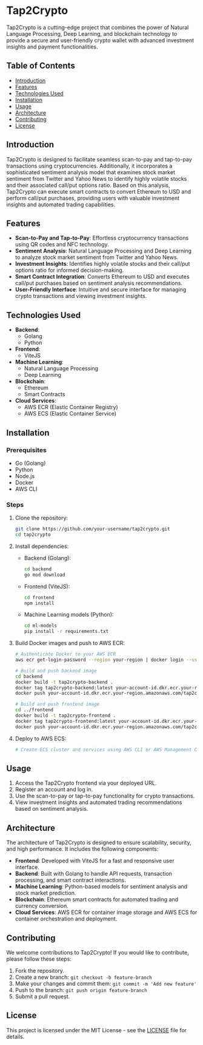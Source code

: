 # Tap2Crypto

Tap2Crypto is a cutting-edge project that combines the power of Natural Language Processing, Deep Learning, and blockchain technology to provide a secure and user-friendly crypto wallet with advanced investment insights and payment functionalities.

## Table of Contents

- [Introduction](#introduction)
- [Features](#features)
- [Technologies Used](#technologies-used)
- [Installation](#installation)
- [Usage](#usage)
- [Architecture](#architecture)
- [Contributing](#contributing)
- [License](#license)

## Introduction

Tap2Crypto is designed to facilitate seamless scan-to-pay and tap-to-pay transactions using cryptocurrencies. Additionally, it incorporates a sophisticated sentiment analysis model that examines stock market sentiment from Twitter and Yahoo News to identify highly volatile stocks and their associated call/put options ratio. Based on this analysis, Tap2Crypto can execute smart contracts to convert Ethereum to USD and perform call/put purchases, providing users with valuable investment insights and automated trading capabilities.

## Features

- **Scan-to-Pay and Tap-to-Pay**: Effortless cryptocurrency transactions using QR codes and NFC technology.
- **Sentiment Analysis**: Natural Language Processing and Deep Learning to analyze stock market sentiment from Twitter and Yahoo News.
- **Investment Insights**: Identifies highly volatile stocks and their call/put options ratio for informed decision-making.
- **Smart Contract Integration**: Converts Ethereum to USD and executes call/put purchases based on sentiment analysis recommendations.
- **User-Friendly Interface**: Intuitive and secure interface for managing crypto transactions and viewing investment insights.

## Technologies Used

- **Backend**:
  - Golang
  - Python
- **Frontend**:
  - ViteJS
- **Machine Learning**:
  - Natural Language Processing
  - Deep Learning
- **Blockchain**:
  - Ethereum
  - Smart Contracts
- **Cloud Services**:
  - AWS ECR (Elastic Container Registry)
  - AWS ECS (Elastic Container Service)

## Installation

### Prerequisites

- Go (Golang)
- Python
- Node.js
- Docker
- AWS CLI

### Steps

1. Clone the repository:
   ```sh
   git clone https://github.com/your-username/tap2crypto.git
   cd tap2crypto
   ```

2. Install dependencies:

   - Backend (Golang):
     ```sh
     cd backend
     go mod download
     ```

   - Frontend (ViteJS):
     ```sh
     cd frontend
     npm install
     ```

   - Machine Learning models (Python):
     ```sh
     cd ml-models
     pip install -r requirements.txt
     ```

3. Build Docker images and push to AWS ECR:
   ```sh
   # Authenticate Docker to your AWS ECR
   aws ecr get-login-password --region your-region | docker login --username AWS --password-stdin your-account-id.dkr.ecr.your-region.amazonaws.com

   # Build and push backend image
   cd backend
   docker build -t tap2crypto-backend .
   docker tag tap2crypto-backend:latest your-account-id.dkr.ecr.your-region.amazonaws.com/tap2crypto-backend:latest
   docker push your-account-id.dkr.ecr.your-region.amazonaws.com/tap2crypto-backend:latest

   # Build and push frontend image
   cd ../frontend
   docker build -t tap2crypto-frontend .
   docker tag tap2crypto-frontend:latest your-account-id.dkr.ecr.your-region.amazonaws.com/tap2crypto-frontend:latest
   docker push your-account-id.dkr.ecr.your-region.amazonaws.com/tap2crypto-frontend:latest
   ```

4. Deploy to AWS ECS:
   ```sh
   # Create ECS cluster and services using AWS CLI or AWS Management Console
   ```

## Usage

1. Access the Tap2Crypto frontend via your deployed URL.
2. Register an account and log in.
3. Use the scan-to-pay or tap-to-pay functionality for crypto transactions.
4. View investment insights and automated trading recommendations based on sentiment analysis.

## Architecture

The architecture of Tap2Crypto is designed to ensure scalability, security, and high performance. It includes the following components:

- **Frontend**: Developed with ViteJS for a fast and responsive user interface.
- **Backend**: Built with Golang to handle API requests, transaction processing, and smart contract interactions.
- **Machine Learning**: Python-based models for sentiment analysis and stock market prediction.
- **Blockchain**: Ethereum smart contracts for automated trading and currency conversion.
- **Cloud Services**: AWS ECR for container image storage and AWS ECS for container orchestration and deployment.

## Contributing

We welcome contributions to Tap2Crypto! If you would like to contribute, please follow these steps:

1. Fork the repository.
2. Create a new branch: `git checkout -b feature-branch`
3. Make your changes and commit them: `git commit -m 'Add new feature'`
4. Push to the branch: `git push origin feature-branch`
5. Submit a pull request.

## License

This project is licensed under the MIT License - see the [LICENSE](LICENSE) file for details.


